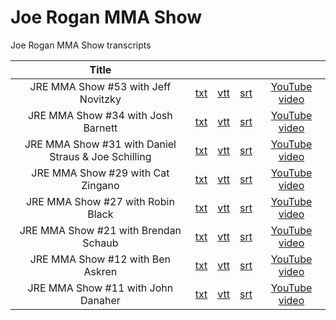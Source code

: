 # Joe Rogan MMA Show

Joe Rogan MMA Show transcripts

| **Title** |  | |  |  |
|:----------:|:---:|:---:|:---:|:---------------:|
| JRE MMA Show #53 with Jeff Novitzky | [txt](./txt/so3qOEMZXDQ.txt) | [vtt](./vtt/so3qOEMZXDQ.vtt) | [srt](./srt/so3qOEMZXDQ.srt) | [YouTube video](http://youtu.be/so3qOEMZXDQ) |
| JRE MMA Show #34 with Josh Barnett | [txt](./txt/tk1cQEBEWLg.txt) | [vtt](./vtt/tk1cQEBEWLg.vtt) | [srt](./srt/tk1cQEBEWLg.srt) | [YouTube video](http://youtu.be/tk1cQEBEWLg) |
| JRE MMA Show #31 with Daniel Straus & Joe Schilling | [txt](./txt/lCR0Je9J4to.txt) | [vtt](./vtt/lCR0Je9J4to.vtt) | [srt](./srt/lCR0Je9J4to.srt) | [YouTube video](http://youtu.be/lCR0Je9J4to) |
| JRE MMA Show #29 with Cat Zingano | [txt](./txt/kUa8UOkL4Mo.txt) | [vtt](./vtt/kUa8UOkL4Mo.vtt) | [srt](./srt/kUa8UOkL4Mo.srt) | [YouTube video](http://youtu.be/kUa8UOkL4Mo) |
| JRE MMA Show #27 with Robin Black | [txt](./txt/VoYLwjHSQAo.txt) | [vtt](./vtt/VoYLwjHSQAo.vtt) | [srt](./srt/VoYLwjHSQAo.srt) | [YouTube video](http://youtu.be/VoYLwjHSQAo) |
| JRE MMA Show #21 with Brendan Schaub | [txt](./txt/SsR9ohalUp0.txt) | [vtt](./vtt/SsR9ohalUp0.vtt) | [srt](./srt/SsR9ohalUp0.srt) | [YouTube video](http://youtu.be/SsR9ohalUp0) |
| JRE MMA Show #12 with Ben Askren | [txt](./txt/Ec4OKbrCl3I.txt) | [vtt](./vtt/Ec4OKbrCl3I.vtt) | [srt](./srt/Ec4OKbrCl3I.srt) | [YouTube video](http://youtu.be/Ec4OKbrCl3I) |
| JRE MMA Show #11 with John Danaher | [txt](./txt/qkBXzkD6tis.txt) | [vtt](./vtt/qkBXzkD6tis.vtt) | [srt](./srt/qkBXzkD6tis.srt) | [YouTube video](http://youtu.be/qkBXzkD6tis) |
